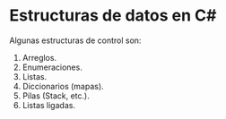 # Estructuras de datos en C#

Algunas estructuras de control son:

1. Arreglos.
2. Enumeraciones.
3. Listas.
4. Diccionarios (mapas).
5. Pilas (Stack, etc.).
6. Listas ligadas.


